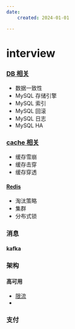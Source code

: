 ```yaml
---
date: 
    created: 2024-01-01

---
```


# interview

### [DB 相关](DB.md)

- 数据一致性
- MySQL 存储引擎
- MySQL 索引
- MySQL 回滚
- MySQL 日志
- MySQL HA


### [cache 相关](Cache.md)

- 缓存雪崩
- 缓存击穿
- 缓存穿透

#### [Redis](Cache.md#redis)

- 淘汰策略
- 集群
- 分布式锁

### 消息

#### kafka


### 架构

#### 高可用

- [限流](ratelimit.md) 
- 


### 支付

